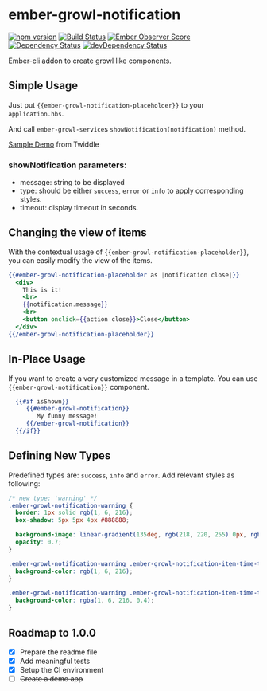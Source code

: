 # ember-growl-notification


[![npm version](https://badge.fury.io/js/ember-growl-notification.svg)](http://badge.fury.io/js/ember-growl-notification)
[![Build Status](https://travis-ci.org/ykaragol/ember-growl-notification.svg?branch=master)](https://travis-ci.org/ykaragol/ember-growl-notification)
[![Ember Observer Score](http://emberobserver.com/badges/ember-growl-notification.svg)](http://emberobserver.com/addons/ember-growl-notification)
[![Dependency Status](https://david-dm.org/ykaragol/ember-growl-notification.svg)](https://david-dm.org/ykaragol/ember-growl-notification)
[![devDependency Status](https://david-dm.org/ykaragol/ember-growl-notification/dev-status.svg)](https://david-dm.org/ykaragol/ember-growl-notification#info=devDependencies)

Ember-cli addon to create growl like components.

## Simple Usage

Just put `{{ember-growl-notification-placeholder}}` to your `application.hbs`.

And call `ember-growl-service`s `showNotification(notification)` method.

[Sample Demo](https://ember-twiddle.com/0a8bb3d5fe0b2e36e9be1771ce0dc78b?openFiles=templates.components.growl-demo-component.hbs%2C) from Twiddle

### showNotification parameters:
  - message: string to be displayed
  - type: should be either `success`, `error` or `info` to apply corresponding styles. 
  - timeout: display timeout in seconds.

## Changing the view of items

With the contextual usage of `{{ember-growl-notification-placeholder}}`, you can easily modify the view of the items.

```hbs
{{#ember-growl-notification-placeholder as |notification close|}}
  <div>
    This is it!
    <br>
    {{notification.message}}
    <br>
    <button onclick={{action close}}>Close</button>
  </div>
{{/ember-growl-notification-placeholder}}
```


## In-Place Usage

If you want to create a very customized message in a template. You can use `{{ember-growl-notification}}` component. 
 
 ```hbs
   {{#if isShown}}
      {{#ember-growl-notification}}
         My funny message!
      {{/ember-growl-notification}}
   {{/if}}
 ```

## Defining New Types

Predefined types are: `success`, `info` and `error`. Add relevant styles as following:
 ```css
 /* new type: 'warning' */
 .ember-growl-notification-warning {
   border: 1px solid rgb(1, 6, 216);
   box-shadow: 5px 5px 4px #888888;
 
   background-image: linear-gradient(135deg, rgb(218, 220, 255) 0px, rgb(109, 111, 255) 100%);
   opacity: 0.7;
 }
 
 .ember-growl-notification-warning .ember-growl-notification-item-time-to-die {
   background-color: rgb(1, 6, 216);
 }
 
 .ember-growl-notification-warning .ember-growl-notification-item-time-to-die-container{
   background-color: rgba(1, 6, 216, 0.4);
 }
 ```
 
## Roadmap to 1.0.0

- [x] Prepare the readme file
- [x] Add meaningful tests
- [x] Setup the CI environment
- [ ] ~~Create a demo app~~
